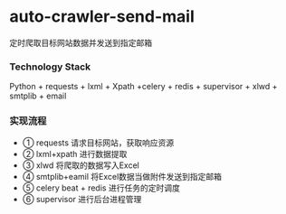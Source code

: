 # auto-crawler-send-mail
定时爬取目标网站数据并发送到指定邮箱

### Technology Stack
Python + requests + lxml + Xpath +celery + redis + supervisor + xlwd + smtplib + email

### 实现流程

- ① requests 请求目标网站，获取响应资源
- ② lxml+xpath 进行数据提取
- ③ xlwd 将爬取的数据写入Excel
- ④ smtplib+eamil 将Excel数据当做附件发送到指定邮箱
- ⑤ celery beat + redis 进行任务的定时调度 
- ⑥ supervisor 进行后台进程管理
